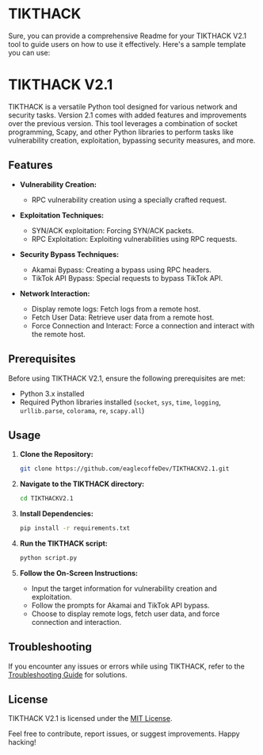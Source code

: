 # TIKTHACK
Sure, you can provide a comprehensive Readme for your TIKTHACK V2.1 tool to guide users on how to use it effectively. Here's a sample template you can use:

# TIKTHACK V2.1

TIKTHACK is a versatile Python tool designed for various network and security tasks. Version 2.1 comes with added features and improvements over the previous version. This tool leverages a combination of socket programming, Scapy, and other Python libraries to perform tasks like vulnerability creation, exploitation, bypassing security measures, and more.

## Features

- **Vulnerability Creation:**
  - RPC vulnerability creation using a specially crafted request.

- **Exploitation Techniques:**
  - SYN/ACK exploitation: Forcing SYN/ACK packets.
  - RPC Exploitation: Exploiting vulnerabilities using RPC requests.

- **Security Bypass Techniques:**
  - Akamai Bypass: Creating a bypass using RPC headers.
  - TikTok API Bypass: Special requests to bypass TikTok API.

- **Network Interaction:**
  - Display remote logs: Fetch logs from a remote host.
  - Fetch User Data: Retrieve user data from a remote host.
  - Force Connection and Interact: Force a connection and interact with the remote host.

## Prerequisites

Before using TIKTHACK V2.1, ensure the following prerequisites are met:

- Python 3.x installed
- Required Python libraries installed (`socket`, `sys`, `time`, `logging`, `urllib.parse`, `colorama`, `re`, `scapy.all`)

## Usage

1. **Clone the Repository:**
   ```bash
   git clone https://github.com/eaglecoffeDev/TIKTHACKV2.1.git
   ```

2. **Navigate to the TIKTHACK directory:**
   ```bash
   cd TIKTHACKV2.1
   ```

3. **Install Dependencies:**
   ```bash
   pip install -r requirements.txt
   ```

4. **Run the TIKTHACK script:**
   ```bash
   python script.py
   ```

5. **Follow the On-Screen Instructions:**
   - Input the target information for vulnerability creation and exploitation.
   - Follow the prompts for Akamai and TikTok API bypass.
   - Choose to display remote logs, fetch user data, and force connection and interaction.



## Troubleshooting

If you encounter any issues or errors while using TIKTHACK, refer to the [Troubleshooting Guide](troubleshooting.md) for solutions.

## License

TIKTHACK V2.1 is licensed under the [MIT License](LICENSE).

Feel free to contribute, report issues, or suggest improvements. Happy hacking!

